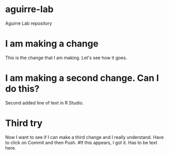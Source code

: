 # aguirre-lab
Aguirre Lab repository
# I am making a change
This is the change that I am making. Let's see how it goes.
# I am making a second change. Can I do this?
Second added line of text in R Studio.
# Third try
Now I want to see if I can make a third change and I really understand. Have to click on Commit and then Push.
#If this appears, I got it.
Has to be text here.